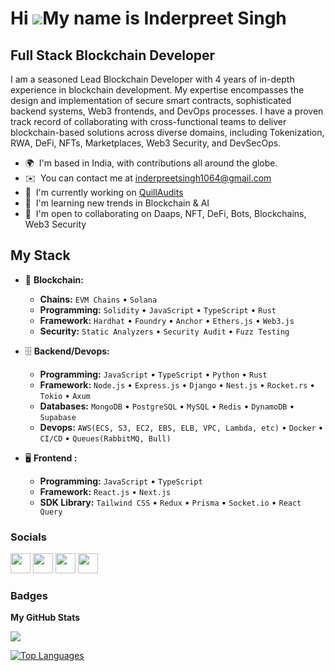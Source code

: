 Hi ![](https://user-images.githubusercontent.com/18350557/176309783-0785949b-9127-417c-8b55-ab5a4333674e.gif)My name is Inderpreet Singh
===========================================================================================================================================

Full Stack Blockchain Developer
--------------------------------

I am a seasoned Lead Blockchain Developer with 4 years of in-depth experience in blockchain development. My expertise encompasses the design and implementation of secure smart contracts, sophisticated backend systems, Web3 frontends, and DevOps processes. I have a proven track record of collaborating with cross-functional teams to deliver blockchain-based solutions across diverse domains, including Tokenization, RWA, DeFi, NFTs, Marketplaces, Web3 Security, and DevSecOps.

* 🌍  I'm based in India, with contributions all around the globe.
* ✉️  You can contact me at [inderpreetsingh1064@gmail.com](mailto:inderpreetsingh1064@gmail.com)
* 🚀  I'm currently working on [QuillAudits](https://www.quillaudits.com/smart-contract-audit)
* 🧠  I'm learning new trends in Blockchain & AI
* 🤝  I'm open to collaborating on Daaps, NFT, DeFi, Bots, Blockchains, Web3 Security

## My Stack

- 🎡 **Blockchain:**
  - **Chains:** `EVM Chains` • `Solana`
  - **Programming:** `Solidity` • `JavaScript` • `TypeScript` • `Rust`
  - **Framework:** `Hardhat` • `Foundry` • `Anchor` • `Ethers.js` • `Web3.js`
  - **Security:** `Static Analyzers` • `Security Audit` • `Fuzz Testing`

- 🗄️ **Backend/Devops:**
  - **Programming:** `JavaScript` • `TypeScript` • `Python` • `Rust`
  - **Framework:** `Node.js` • `Express.js` • `Django` • `Nest.js` • `Rocket.rs` • `Tokio` • `Axum`
  - **Databases:** `MongoDB` • `PostgreSQL` • `MySQL` • `Redis` • `DynamoDB` • `Supabase`
  - **Devops:** `AWS(ECS, S3, EC2, EBS, ELB, VPC, Lambda, etc)` • `Docker` • `CI/CD` • `Queues(RabbitMQ, Bull)`

- 🖥 **Frontend :**
  - **Programming:** `JavaScript` • `TypeScript`
  - **Framework:** `React.js` • `Next.js`
  - **SDK Library:** `Tailwind CSS` • `Redux` • `Prisma` • `Socket.io` • `React Query`

### Socials

<p align="left"> <a href="https://www.github.com/0xinder" target="_blank" rel="noreferrer"><img src="https://raw.githubusercontent.com/danielcranney/readme-generator/main/public/icons/socials/github.svg" width="32" height="32" /></a> <a href="http://www.instagram.com/inderpreetsingh1064" target="_blank" rel="noreferrer"><img src="https://raw.githubusercontent.com/danielcranney/readme-generator/main/public/icons/socials/instagram.svg" width="32" height="32" /></a> <a href="https://www.linkedin.com/in/0xinder/" target="_blank" rel="noreferrer"><img src="https://raw.githubusercontent.com/danielcranney/readme-generator/main/public/icons/socials/linkedin.svg" width="32" height="32" /></a> <a href="https://www.twitter.com/0xinde" target="_blank" rel="noreferrer"><img src="https://raw.githubusercontent.com/danielcranney/readme-generator/main/public/icons/socials/twitter.svg" width="32" height="32" /></a></p>

### Badges

<b>My GitHub Stats</b>

<a href="http://www.github.com/0xinder"><img src="https://github-readme-streak-stats.herokuapp.com/?user=0xinder&stroke=000000&background=ffffff&ring=0f172a&fire=0f172a&currStreakNum=000000&currStreakLabel=0f172a&sideNums=000000&sideLabels=000000&dates=000000&hide_border=true" /></a>

<a href="https://github.com/0xinder" align="left"><img src="https://github-readme-stats.vercel.app/api/top-langs/?username=0xinder&langs_count=10&title_color=0f172a&text_color=000000&icon_color=a855f7&bg_color=ffffff&hide_border=true&locale=en&custom_title=Top%20%Languages" alt="Top Languages" /></a>
